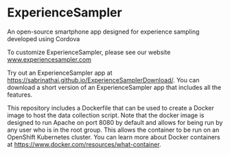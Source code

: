 # ExperienceSampler
An open-source smartphone app designed for experience sampling developed using Cordova

To customize ExperienceSampler, please see our website www.experiencesampler.com

Try out an ExperienceSampler app at https://sabrinathai.github.io/ExperienceSamplerDownload/. You can download a short version of an ExperienceSampler app that includes all the features.

This repository includes a Dockerfile that can be used to create a Docker image to host the data collection script. Note that the docker image is designed to run Apache on port 8080 by default and allows for being run by any user who is in the root group. This allows the container to be run on an OpenShift Kubernetes cluster. You can learn more about Docker containers at https://www.docker.com/resources/what-container.
